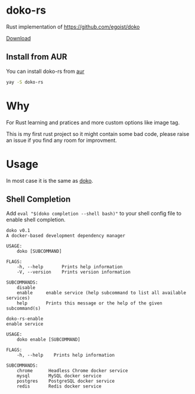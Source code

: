 # doko-rs

Rust implementation of https://github.com/egoist/doko

[Download](https://github.com/fengkx/doko-rs/releases)

## Install from AUR

You can install doko-rs from [aur](https://aur.archlinux.org/packages/doko-rs/)

```sh
yay -S doko-rs
```

# Why

For Rust learning and pratices and more custom options like image tag.

This is my first rust project so it might contain some bad code, please raise an issue if you find any room for improvment.

# Usage

In most case it is the same as [doko](https://github.com/egoist/doko).

## Shell Completion

Add `eval "$(doko completion --shell bash)"` to your shell config file to enable shell completion.

```plain
doko v0.1
A docker-based development dependency manager

USAGE:
    doko [SUBCOMMAND]

FLAGS:
    -h, --help       Prints help information
    -V, --version    Prints version information

SUBCOMMANDS:
    disable
    enable     enable service (help subcommand to list all available services)
    help       Prints this message or the help of the given subcommand(s)
```

```plain
doko-rs-enable
enable service

USAGE:
    doko enable [SUBCOMMAND]

FLAGS:
    -h, --help    Prints help information

SUBCOMMANDS:
    chrome      Headless Chrome docker service
    mysql       MySQL docker service
    postgres    PostgreSQL docker service
    redis       Redis docker service
```
